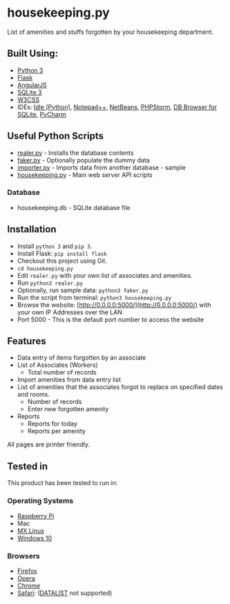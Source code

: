 # housekeeping.py

List of amenities and stuffs forgotten by your housekeeping department.


## Built Using:

 * [Python 3](https://www.python.org/downloads/)
 * [Flask](https://palletsprojects.com/p/flask/)
 * [AngularJS](https://angularjs.org/)
 * [SQLite 3](https://www.sqlite.org/)
 * [W3CSS](https://www.w3schools.com/w3css/)
 * IDEs: [Idle (Python)](https://www.python.org/downloads/), [Notepad++](https://notepad-plus-plus.org), [NetBeans](https://netbeans.org), [PHPStorm](https://www.jetbrains.com/?from=anytizer), [DB Browser for SQLite](https://sqlitebrowser.org), [PyCharm](https://www.jetbrains.com/pycharm/)


## Useful Python Scripts

 * [realer.py](realer.py) - Installs the database contents
 * [faker.py](faker.py) - Optionally populate the dummy data
 * [importer.py](importer.py) - Imports data from another database - sample
 * [housekeeping.py](housekeeping.py) - Main web server API scripts


### Database

 * housekeeping.db - SQLite database file


## Installation

 * Install `python 3` and `pip 3`.
 * Install Flask: `pip install flask`
 * Checkout this project using Git.
 * `cd housekeeping.py`
 * Edit `realer.py` with your own list of associates and amenities.
 * Run `python3 realer.py`
 * Optionally, run sample data: `python3 faker.py`
 * Run the script from terminal: `python3 housekeeping.py`
 * Browse the website: [http://0.0.0.0:5000/](http://0.0.0.0:5000/) with your own IP Addresses over the LAN
 * Port 5000 - This is the default port number to access the website


## Features

 * Data entry of  items forgotten by an associate
 * List of Associates (Workers)
   - Total number of records
 * Import amenities from data entry list
 * List of amenities that the associates forgot to replace on specified dates and rooms.
   - Number of records
   - Enter new forgotten amenity
 * Reports
   - Reports for today
   - Reports per amenity
 
All pages are printer friendly.

 
## Tested in

This product has been tested to run in:


### Operating Systems

 * [Raspberry Pi](https://www.raspberrypi.org)
 * Mac
 * [MX Linux](https://mxlinux.org)
 * [Windows 10](https://www.microsoft.com/en-ca/windows/get-windows-10)


### Browsers

 * [Firefox](https://www.mozilla.org/en-CA/firefox/new/)
 * [Opera](https://www.opera.com/download)
 * [Chrome](https://www.google.com/chrome/)
 * [Safari](https://support.apple.com/downloads/safari): ([DATALIST](https://developer.mozilla.org/en-US/docs/Web/HTML/Element/datalist) not supported)

